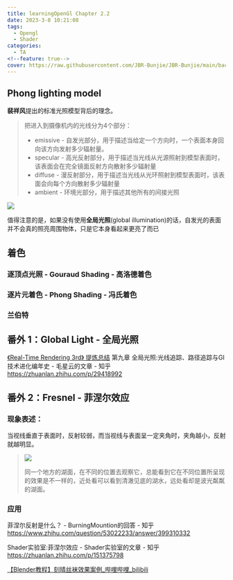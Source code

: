 ```yaml
---
title: learningOpenGl Chapter 2.2
date: 2023-3-8 10:21:08
tags:
  - Opengl
  - Shader
categories:
  - TA
<!--feature: true-->
cover: https://raw.githubusercontent.com/JBR-Bunjie/JBR-Bunjie/main/back.jpg
---
```


## Phong lighting model

**裴祥风**提出的标准光照模型背后的理念。

> 把进入到摄像机内的光线分为4个部分：
>
> - emissive - 自发光部分，用于描述当给定一个方向时，一个表面本身回向该方向发射多少辐射量。
> - specular - 高光反射部分，用于描述当光线从光源照射到模型表面时，该表面会在完全镜面反射方向散射多少辐射量
> - diffuse - 漫反射部分，用于描述当光线从光环照射到模型表面时，该表面会向每个方向散射多少辐射量
> - ambient - 环境光部分，用于描述其他所有的间接光照

<img src="https://learnopengl.com/img/lighting/basic_lighting_phong.png">

值得注意的是，如果没有使用**全局光照**(global illumination)的话，自发光的表面并不会真的照亮周围物体，只是它本身看起来更亮了而已

## 着色

### 逐顶点光照 - Gouraud Shading - 高洛德着色

### 逐片元着色 - Phong Shading - 冯氏着色

### 兰伯特











## 番外 1：Global Light - 全局光照

[《Real-Time Rendering 3rd》 提炼总结](八) 第九章 全局光照:光线追踪、路径追踪与GI技术进化编年史 - 毛星云的文章 - 知乎 https://zhuanlan.zhihu.com/p/29418992



## 番外 2：Fresnel - 菲涅尔效应

### 现象表述：

当视线垂直于表面时，反射较弱，而当视线与表面呈一定夹角时，夹角越小，反射就越明显。

> <img src="https://pic4.zhimg.com/v2-f690ff897716de707172c748cd782aab_b.jpg">
>
> 同一个地方的湖面，在不同的位置去观察它，总能看到它在不同位置所呈现的效果是不一样的，近处看可以看到清澈见底的湖水，远处看却是波光粼粼的湖面。

### 应用



菲涅尔反射是什么？ - BurningMountion的回答 - 知乎 https://www.zhihu.com/question/53022233/answer/399310332

Shader实验室:菲涅尔效应 - Shader实验室的文章 - 知乎 https://zhuanlan.zhihu.com/p/151375798

[【Blender教程】刻晴丝袜效果案例_哔哩哔哩_bilibili](https://www.bilibili.com/video/BV15y4y1D7cT/?spm_id_from=333.999.0.0)